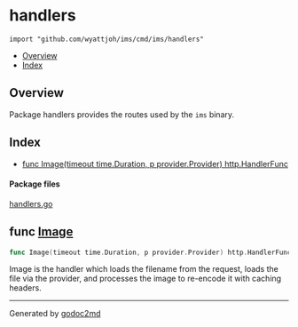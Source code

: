 

# handlers
`import "github.com/wyattjoh/ims/cmd/ims/handlers"`

* [Overview](#pkg-overview)
* [Index](#pkg-index)

## <a name="pkg-overview">Overview</a>
Package handlers provides the routes used by the `ims` binary.




## <a name="pkg-index">Index</a>
* [func Image(timeout time.Duration, p provider.Provider) http.HandlerFunc](#Image)


#### <a name="pkg-files">Package files</a>
[handlers.go](/src/github.com/wyattjoh/ims/cmd/ims/handlers/handlers.go) 





## <a name="Image">func</a> [Image](/src/target/handlers.go?s=987:1058#L23)
``` go
func Image(timeout time.Duration, p provider.Provider) http.HandlerFunc
```
Image is the handler which loads the filename from the request, loads the
file via the provider, and processes the image to re-encode it with caching
headers.








- - -
Generated by [godoc2md](http://godoc.org/github.com/davecheney/godoc2md)
